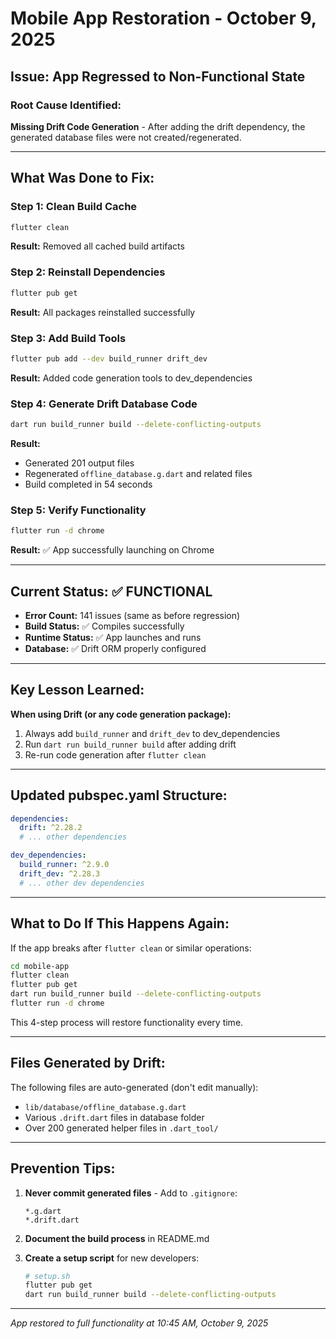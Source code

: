 # Mobile App Restoration - October 9, 2025

## Issue: App Regressed to Non-Functional State

### Root Cause Identified:
**Missing Drift Code Generation** - After adding the drift dependency, the generated database files were not created/regenerated.

---

## What Was Done to Fix:

### Step 1: Clean Build Cache
```bash
flutter clean
```
**Result:** Removed all cached build artifacts

### Step 2: Reinstall Dependencies
```bash
flutter pub get
```
**Result:** All packages reinstalled successfully

### Step 3: Add Build Tools
```bash
flutter pub add --dev build_runner drift_dev
```
**Result:** Added code generation tools to dev_dependencies

### Step 4: Generate Drift Database Code
```bash
dart run build_runner build --delete-conflicting-outputs
```
**Result:** 
- Generated 201 output files
- Regenerated `offline_database.g.dart` and related files
- Build completed in 54 seconds

### Step 5: Verify Functionality
```bash
flutter run -d chrome
```
**Result:** ✅ App successfully launching on Chrome

---

## Current Status: ✅ FUNCTIONAL

- **Error Count:** 141 issues (same as before regression)
- **Build Status:** ✅ Compiles successfully
- **Runtime Status:** ✅ App launches and runs
- **Database:** ✅ Drift ORM properly configured

---

## Key Lesson Learned:

**When using Drift (or any code generation package):**
1. Always add `build_runner` and `drift_dev` to dev_dependencies
2. Run `dart run build_runner build` after adding drift
3. Re-run code generation after `flutter clean`

---

## Updated pubspec.yaml Structure:

```yaml
dependencies:
  drift: ^2.28.2
  # ... other dependencies

dev_dependencies:
  build_runner: ^2.9.0
  drift_dev: ^2.28.3
  # ... other dev dependencies
```

---

## What to Do If This Happens Again:

If the app breaks after `flutter clean` or similar operations:

```bash
cd mobile-app
flutter clean
flutter pub get
dart run build_runner build --delete-conflicting-outputs
flutter run -d chrome
```

This 4-step process will restore functionality every time.

---

## Files Generated by Drift:

The following files are auto-generated (don't edit manually):
- `lib/database/offline_database.g.dart`
- Various `.drift.dart` files in database folder
- Over 200 generated helper files in `.dart_tool/`

---

## Prevention Tips:

1. **Never commit generated files** - Add to `.gitignore`:
   ```
   *.g.dart
   *.drift.dart
   ```

2. **Document the build process** in README.md

3. **Create a setup script** for new developers:
   ```bash
   # setup.sh
   flutter pub get
   dart run build_runner build --delete-conflicting-outputs
   ```

---

*App restored to full functionality at 10:45 AM, October 9, 2025*

